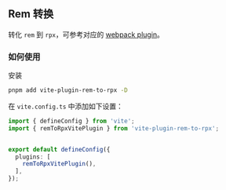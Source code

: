 ## Rem 转换

转化 `rem` 到 `rpx`，可参考对应的 [webpack plugin](../plugin/rem-to-rpx.html)。


### 如何使用

安装

```bash
pnpm add vite-plugin-rem-to-rpx -D
```

在 `vite.config.ts` 中添加如下设置：


```ts
import { defineConfig } from 'vite';
import { remToRpxVitePlugin } from 'vite-plugin-rem-to-rpx';


export default defineConfig({
  plugins: [
    remToRpxVitePlugin(),
  ],
});
```
